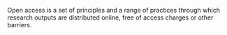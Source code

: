 Open access is a set of principles and a range of practices through which research outputs are distributed online, free of access charges or other barriers.